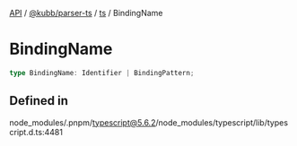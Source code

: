 [API](../../../../../packages.md) / [@kubb/parser-ts](../../../index.md) / [ts](../index.md) / BindingName

# BindingName

```ts
type BindingName: Identifier | BindingPattern;
```

## Defined in

node\_modules/.pnpm/typescript@5.6.2/node\_modules/typescript/lib/typescript.d.ts:4481
